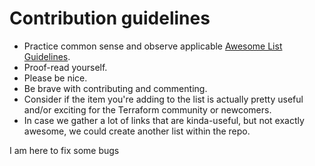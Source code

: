# Contribution guidelines

* Practice common sense and observe applicable [Awesome List Guidelines](https://github.com/sindresorhus/awesome/blob/master/contributing.md).
* Proof-read yourself.
* Please be nice.
* Be brave with contributing and commenting.
* Consider if the item you're adding to the list is actually pretty useful and/or exciting for the Terraform community or newcomers.
* In case we gather a lot of links that are kinda-useful, but not exactly awesome, we could create another list within the repo.

I am here to fix some bugs
